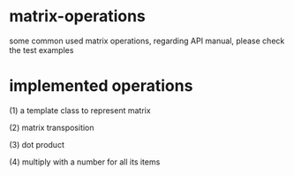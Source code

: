 # matrix-operations
some common used matrix operations, regarding API manual, please check the test examples

# implemented operations
(1) a template class to represent matrix

(2) matrix transposition

(3) dot product

(4) multiply with a number for all its items